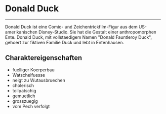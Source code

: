 # Donald Duck

---

Donald Duck ist eine Comic- und Zeichentrickfilm-Figur aus dem US-amerikanischen Disney-Studio. Sie hat die Gestalt einer anthropomorphen Ente.
Donald Duck, mit vollstaedigem Namen "Donald Fauntleroy Duck", gehoert zur fiktiven Familie Duck und lebt in Entenhausen.

## Charaktereigenschaften

- fuelliger Koerperbau
- Watschelfuesse
- neigt zu Wutausbruechen
- cholerisch
- tollpatschig
- gemuetlich
- grosszuegig
- vom Pech verfolgt


